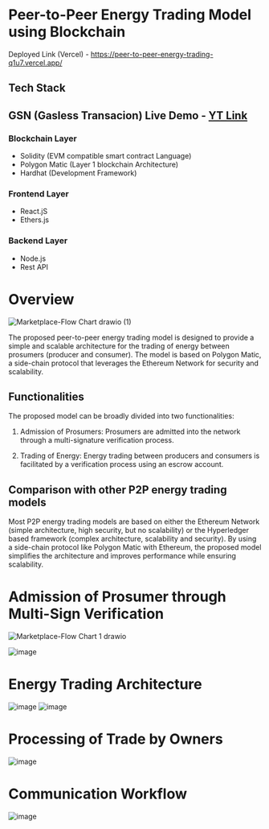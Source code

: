 # Peer-to-Peer Energy Trading Model using Blockchain
Deployed Link (Vercel) - https://peer-to-peer-energy-trading-q1u7.vercel.app/
## Tech Stack

## GSN (Gasless Transacion) Live Demo - [YT Link](https://youtu.be/7AY-KU-SWr0)



### Blockchain Layer
- Solidity (EVM compatible smart contract Language)
- Polygon Matic (Layer 1 blockchain Architecture)
- Hardhat (Development Framework)

### Frontend Layer
- React.jS
- Ethers.js

### Backend Layer
- Node.js
- Rest API


# Overview

![Marketplace-Flow Chart drawio (1)](https://user-images.githubusercontent.com/64151314/219421159-ae0c4018-d747-4bfc-b015-652c6b30235e.jpg)






The proposed peer-to-peer energy trading model is designed to provide a simple and scalable architecture for the trading of energy between prosumers (producer and consumer). The model is based on Polygon Matic, a side-chain protocol that leverages the Ethereum Network for security and scalability.

## Functionalities

The proposed model can be broadly divided into two functionalities:

1. Admission of Prosumers: Prosumers are admitted into the network through a multi-signature verification process. 

2. Trading of Energy: Energy trading between producers and consumers is facilitated by a verification process using an escrow account. 


## Comparison with other P2P energy trading models

Most P2P energy trading models are based on either the Ethereum Network (simple architecture, high security, but no scalability) or the Hyperledger based framework (complex architecture, scalability and security). By using a side-chain protocol like Polygon Matic with Ethereum, the proposed model simplifies the architecture and improves performance while ensuring scalability.

# Admission of Prosumer through Multi-Sign Verification
![Marketplace-Flow Chart 1 drawio](https://user-images.githubusercontent.com/64151314/219436247-421daddb-c686-4262-8e24-755759b3f4af.png)



![image](https://user-images.githubusercontent.com/64151314/219434747-9506db0d-5674-44c1-9cf0-e16691d276bc.png)

# Energy Trading Architecture
![image](https://user-images.githubusercontent.com/64151314/219434813-d0dceb13-3cb9-4f12-b987-bca7596a43c9.png)
![image](https://user-images.githubusercontent.com/64151314/219434823-1af309c3-e6d9-4993-8411-54ddd767a9ed.png)

# Processing of Trade by Owners

![image](https://user-images.githubusercontent.com/64151314/219436701-05905977-dabe-47e2-8dbb-03cc41092df9.png)

# Communication Workflow
![image](https://user-images.githubusercontent.com/64151314/219436781-dfa2db09-7e7f-40d0-a2e9-ddbdb7707bb6.png)




